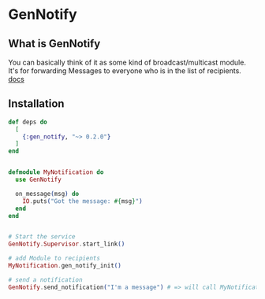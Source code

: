 # GenNotify

## What is GenNotify

You can basically think of it as some kind of broadcast/multicast module.
It's for forwarding Messages to everyone who is in the list of recipients.
[docs](https://hexdocs.pm/gen_notify/GenNotify.html#content)


## Installation

```elixir
def deps do
  [
    {:gen_notify, "~> 0.2.0"}
  ]
end
```

```elixir

defmodule MyNotification do
  use GenNotify

  on_message(msg) do
    IO.puts("Got the message: #{msg}")
  end
end


# Start the service
GenNotify.Supervisor.start_link()

# add Module to recipients
MyNotification.gen_notify_init()

# send a notification
GenNotify.send_notification("I'm a message") # => will call MyNotification.on_message/1

```


